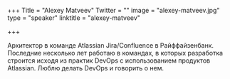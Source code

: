 +++
Title = "Alexey Matveev"
Twitter = ""
image = "alexey-matveev.jpg"
type = "speaker"
linktitle = "alexey-matveev"

+++

Архитектор в команде Atlassian Jira/Confluence в Райффайзенбанк. Последние несколько лет работаю в командах, в которых разработка строится исходя из практик DevOps с использованием продуктов Atlassian. Люблю делать DevOps и говорить о нем.
